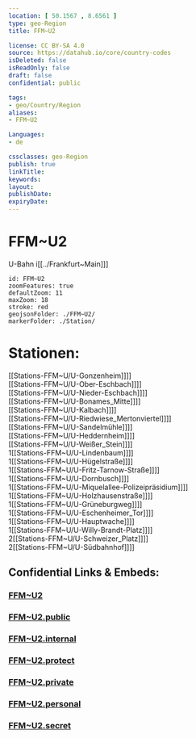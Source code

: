 ```yaml
---
location: [ 50.1567 , 8.6561 ] 
type: geo-Region
title: FFM~U2

license: CC BY-SA 4.0
source: https://datahub.io/core/country-codes
isDeleted: false
isReadOnly: false
draft: false
confidential: public

tags:
- geo/Country/Region
aliases:
- FFM~U2

Languages:
- de

cssclasses: geo-Region
publish: true
linkTitle: 
keywords: 
layout: 
publishDate: 
expiryDate: 
---
```


# FFM~U2

U-Bahn i[[../Frankfurt~Main]]]  


```leaflet
id: FFM~U2
zoomFeatures: true 
defaultZoom: 11 
maxZoom: 18
stroke: red
geojsonFolder: ./FFM~U2/
markerFolder: ./Station/
```

# Stationen:
[[Stations-FFM~U/U-Gonzenheim]]]]  
[[Stations-FFM~U/U-Ober-Eschbach]]]]  
[[Stations-FFM~U/U-Nieder-Eschbach]]]]  
[[Stations-FFM~U/U-Bonames_Mitte]]]]  
[[Stations-FFM~U/U-Kalbach]]]]  
[[Stations-FFM~U/U-Riedwiese_Mertonviertel]]]]  
[[Stations-FFM~U/U-Sandelmühle]]]]  
[[Stations-FFM~U/U-Heddernheim]]]]  
[[Stations-FFM~U/U-Weißer_Stein]]]]  
1[[Stations-FFM~U/U-Lindenbaum]]]]  
1[[Stations-FFM~U/U-Hügelstraße]]]]  
1[[Stations-FFM~U/U-Fritz-Tarnow-Straße]]]]  
1[[Stations-FFM~U/U-Dornbusch]]]]  
1[[Stations-FFM~U/U-Miquelallee-Polizeipräsidium]]]]  
1[[Stations-FFM~U/U-Holzhausenstraße]]]]  
1[[Stations-FFM~U/U-Grüneburgweg]]]]  
1[[Stations-FFM~U/U-Eschenheimer_Tor]]]]  
1[[Stations-FFM~U/U-Hauptwache]]]]  
1[[Stations-FFM~U/U-Willy-Brandt-Platz]]]]  
2[[Stations-FFM~U/U-Schweizer_Platz]]]]  
2[[Stations-FFM~U/U-Südbahnhof]]]]  


## Confidential Links & Embeds: 

### [FFM~U2](/_Standards/Earth/Continent/Europe/Europe~Central/Germany/Germany~West/Hessen/counties~Hessen/Frankfurt~Main/FFM~U2.md) 

### [FFM~U2.public](/_public/Earth/Continent/Europe/Europe~Central/Germany/Germany~West/Hessen/counties~Hessen/Frankfurt~Main/FFM~U2.public.md) 

### [FFM~U2.internal](/_internal/Earth/Continent/Europe/Europe~Central/Germany/Germany~West/Hessen/counties~Hessen/Frankfurt~Main/FFM~U2.internal.md) 

### [FFM~U2.protect](/_protect/Earth/Continent/Europe/Europe~Central/Germany/Germany~West/Hessen/counties~Hessen/Frankfurt~Main/FFM~U2.protect.md) 

### [FFM~U2.private](/_private/Earth/Continent/Europe/Europe~Central/Germany/Germany~West/Hessen/counties~Hessen/Frankfurt~Main/FFM~U2.private.md) 

### [FFM~U2.personal](/_personal/Earth/Continent/Europe/Europe~Central/Germany/Germany~West/Hessen/counties~Hessen/Frankfurt~Main/FFM~U2.personal.md) 

### [FFM~U2.secret](/_secret/Earth/Continent/Europe/Europe~Central/Germany/Germany~West/Hessen/counties~Hessen/Frankfurt~Main/FFM~U2.secret.md)

